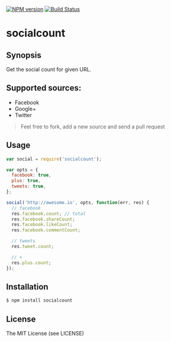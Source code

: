 [![NPM
version](https://badge.fury.io/js/socialcount.png)](http://badge.fury.io/js/socialcount)
[![Build Status](https://secure.travis-ci.org/vesln/socialcount.png)](http://travis-ci.org/vesln/socialcount)

# socialcount

## Synopsis

Get the social count for given URL.

## Supported sources:

- Facebook
- Google+
- Twitter

> Feel free to fork, add a new source and send a pull request

## Usage

```js
var social = require('socialcount');

var opts = {
  facebook: true,
  plus: true,
  tweets: true,
};

social('http://awesome.io', opts, function(err, res) {
  // facebook
  res.facebook.count; // total
  res.facebook.shareCount;
  res.facebook.likeCount;
  res.facebook.commentCount;

  // tweets
  res.tweet.count;

  // +
  res.plus.count;
});
```

## Installation

```js
$ npm install socialcount
```

## License

The MIT License (see LICENSE)

